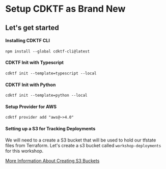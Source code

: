 # Setup CDKTF as Brand New

## Let's get started

#### Installing CDKTF CLI

`npm install --global cdktf-cli@latest`

#### CDKTF Init with Typescript

`cdktf init --template=typescript --local`

#### CDKTF Init with Python

`cdktf init --template=python --local`

#### Setup Provider for AWS

`cdktf provider add "aws@~>4.0"`

#### Setting up a S3 for Tracking Deployments

We will need to a create a S3 bucket that will be used to hold our tfstate files from Terraform.
Let's create a s3 bucket called `workshop-deployments` for this workshop.

[More Information About Creating S3 Buckets](https://docs.aws.amazon.com/AmazonS3/latest/userguide/create-bucket-overview.html)
